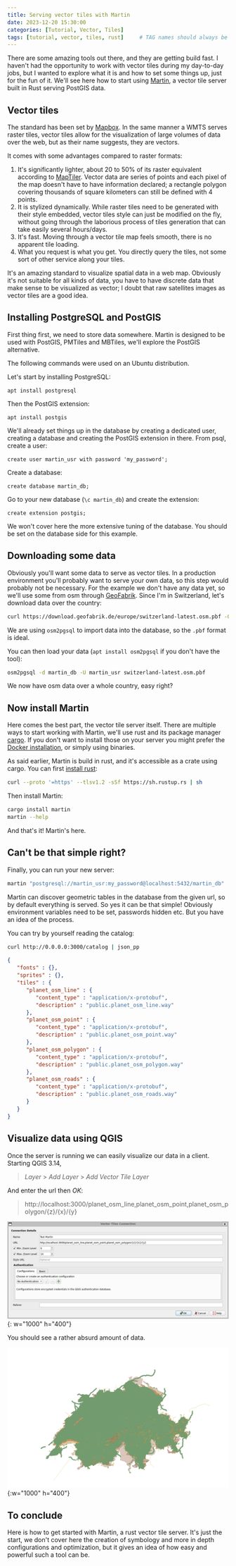 ```yaml
---
title: Serving vector tiles with Martin
date: 2023-12-20 15:30:00
categories: [Tutorial, Vector, Tiles]
tags: [tutorial, vector, tiles, rust]     # TAG names should always be lowercase
---
```


There are some amazing tools out there, and they are getting build fast. I haven't had the opportunity to work with vector tiles during my day-to-day jobs, but I wanted to explore what it is and how to set some things up, just for the fun of it. We'll see here how to start using [Martin](https://github.com/maplibre/martin), a vector tile server built in Rust serving PostGIS data.

## Vector tiles

The standard has been set by [Mapbox](https://www.mapbox.com/). In the same manner a WMTS serves raster tiles, vector tiles allow for the visualization of large volumes of data over the web, but as their name suggests, they are vectors. 

It comes with some advantages compared to raster formats:
1. It's significantly lighter, about 20 to 50% of its raster equivalent according to [MapTiler](https://documentation.maptiler.com/hc/en-us/articles/4411234458385-Raster-vs-Vector-Map-Tiles-What-Is-the-Difference-Between-the-Two-Data-Types-). Vector data are series of points and each pixel of the map doesn't have to have information declared; a rectangle polygon covering thousands of square kilometers can still be defined with 4 points.
2. It is stylized dynamically. While raster tiles need to be generated with their style embedded, vector tiles style can just be modified on the fly, without going through the laborious process of tiles generation that can take easily several hours/days.
3. It's fast. Moving through a vector tile map feels smooth, there is no apparent tile loading.
4. What you request is what you get. You directly query the tiles, not some sort of other service along your tiles.

It's an amazing standard to visualize spatial data in a web map. Obviously it's not suitable for all kinds of data, you have to have discrete data that make sense to be visualized as vector; I doubt that raw satellites images as vector tiles are a good idea.

## Installing PostgreSQL and PostGIS

First thing first, we need to store data somewhere. Martin is designed to be used with PostGIS, PMTiles and MBTiles, we'll explore the PostGIS alternative.

The following commands were used on an Ubuntu distribution.

Let's start by installing PostgreSQL:

```shell
apt install postgresql
```

Then the PostGIS extension:

```shell
apt install postgis
```

We'll already set things up in the database by creating a dedicated user, creating a database and creating the PostGIS extension in there. From psql, create a user:

```postgres
create user martin_usr with password 'my_password';
```

Create a database:
```postgres
create database martin_db;
```

Go to your new database (`\c martin_db`) and create the extension:
```postgres
create extension postgis;
```

We won't cover here the more extensive tuning of the database. You should be set on the database side for this example. 

## Downloading some data

Obviously you'll want some data to serve as vector tiles. In a production environment you'll probably want to serve your own data, so this step would probably not be necessary. For the example we don't have any data yet, so we'll use some from osm through [GeoFabrik](https://download.geofabrik.de/). Since I'm in Switzerland, let's download data over the country:

```sh
curl https://download.geofabrik.de/europe/switzerland-latest.osm.pbf -O
```

We are using `osm2pgsql` to import data into the database, so the `.pbf` format is ideal.

You can then load your data (`apt install osm2pgsql` if you don't have the tool):

```sh
osm2pgsql -d martin_db -U martin_usr switzerland-latest.osm.pbf
```

We now have osm data over a whole country, easy right?

## Now install Martin

Here comes the best part, the vector tile server itself. There are multiple ways to start working with Martin, we'll use rust and its package manager [cargo](https://doc.rust-lang.org/book/ch01-03-hello-cargo.html). If you don't want to install those on your server you might prefer the [Docker installation](https://maplibre.org/martin/run-with-docker.html), or simply using binaries.

As said earlier, Martin is build in rust, and it's accessible as a crate using cargo. You can first [install rust](https://www.rust-lang.org/tools/install):

```sh
curl --proto '=https' --tlsv1.2 -sSf https://sh.rustup.rs | sh
```

Then install Martin:

```sh
cargo install martin
martin --help
```

And that's it! Martin's here.

## Can't be that simple right?

Finally, you can run your new server:

```sh
martin "postgresql://martin_usr:my_password@localhost:5432/martin_db"
```

Martin can discover geometric tables in the database from the given url, so by default everything is served. So yes it can be that simple! Obviously environment variables need to be set, passwords hidden etc. But you have an idea of the process.

You can try by yourself reading the catalog:

```sh
curl http://0.0.0.0:3000/catalog | json_pp
```

```json
{
   "fonts" : {},
   "sprites" : {},
   "tiles" : {
      "planet_osm_line" : {
         "content_type" : "application/x-protobuf",
         "description" : "public.planet_osm_line.way"
      },
      "planet_osm_point" : {
         "content_type" : "application/x-protobuf",
         "description" : "public.planet_osm_point.way"
      },
      "planet_osm_polygon" : {
         "content_type" : "application/x-protobuf",
         "description" : "public.planet_osm_polygon.way"
      },
      "planet_osm_roads" : {
         "content_type" : "application/x-protobuf",
         "description" : "public.planet_osm_roads.way"
      }
   }
}
```

## Visualize data using QGIS

Once the server is running we can easily visualize our data in a client. Starting QGIS 3.14, 

> _Layer_ > _Add Layer_ > _Add Vector Tile Layer_

And enter the url then _OK_:

> http://localhost:3000/planet_osm_line,planet_osm_point,planet_osm_polygon/{z}/{x}/{y}

![add-vector-tiles](/assets/img/posts/2023-12-20-vector-tiles-with-martin/add-vector-tiles.png){: w="1000" h="400"}

You should see a rather absurd amount of data.

![visualization](/assets/img/posts/2023-12-20-vector-tiles-with-martin/visualization.png){:w="1000" h="400"}

## To conclude

Here is how to get started with Martin, a rust vector tile server. It's just the start, we don't cover here the creation of symbology and more in depth configurations and optimization, but it gives an idea of how easy and powerful such a tool can be.